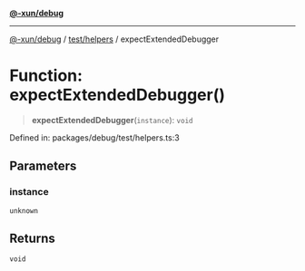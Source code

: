 [**@-xun/debug**](../../../README.md)

***

[@-xun/debug](../../../README.md) / [test/helpers](../README.md) / expectExtendedDebugger

# Function: expectExtendedDebugger()

> **expectExtendedDebugger**(`instance`): `void`

Defined in: packages/debug/test/helpers.ts:3

## Parameters

### instance

`unknown`

## Returns

`void`
